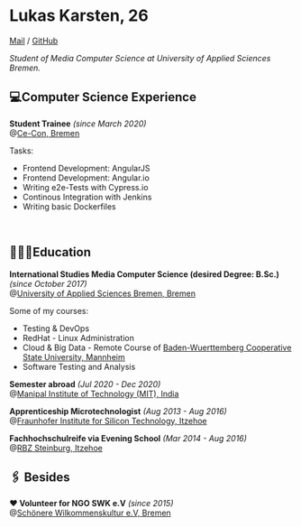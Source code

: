 
# Lukas Karsten, 26
[Mail](mailto:lukas_cv@posteo.de) / [GitHub](https://github.com/LuKar-s)

_Student of Media Computer Science at University of Applied Sciences Bremen._

## 💻Computer Science Experience

**Student Trainee** _(since March 2020)_ <br> @[Ce-Con, Bremen](https://www.ce-con.de/) <br>

Tasks:
 - Frontend Development: AngularJS
 - Frontend Development: Angular.io
 - Writing e2e-Tests with Cypress.io
 - Continous Integration with Jenkins
 - Writing basic Dockerfiles
<br>

## 👨🏻‍🎓Education

**International Studies Media Computer Science (desired Degree: B.Sc.)** _(since October 2017)_ <br> @[University of Applied Sciences Bremen, Bremen](https://www.hs-bremen.de/internet/en/index.html) <br>

Some of my courses:
  - Testing & DevOps
  - RedHat - Linux Administration
  - Cloud & Big Data - Remote Course of [Baden-Wuerttemberg Cooperative State University, Mannheim](https://www.dhbw.de/english/home)
  - Software Testing and Analysis

**Semester abroad** _(Jul 2020 - Dec 2020)_ <br> @[Manipal Institute of Technology (MIT), India](https://manipal.edu/mit.html)

**Apprenticeship Microtechnologist** _(Aug 2013 - Aug 2016)_ <br> @[Fraunhofer Institute for Silicon Technology, Itzehoe](https://www.isit.fraunhofer.de/en.html) <br>

**Fachhochschulreife via Evening School** _(Mar 2014 - Aug 2016)_  <br> @[RBZ Steinburg, Itzehoe](https://www.rbz-steinburg.de/) <br>

## 🖇 Besides
**❤️ Volunteer for NGO SWK e.V** _(since 2015)_ <br> @[Schönere Wilkommenskultur e.V, Bremen](https://schoenere-willkommenskultur.eu/) <br>
